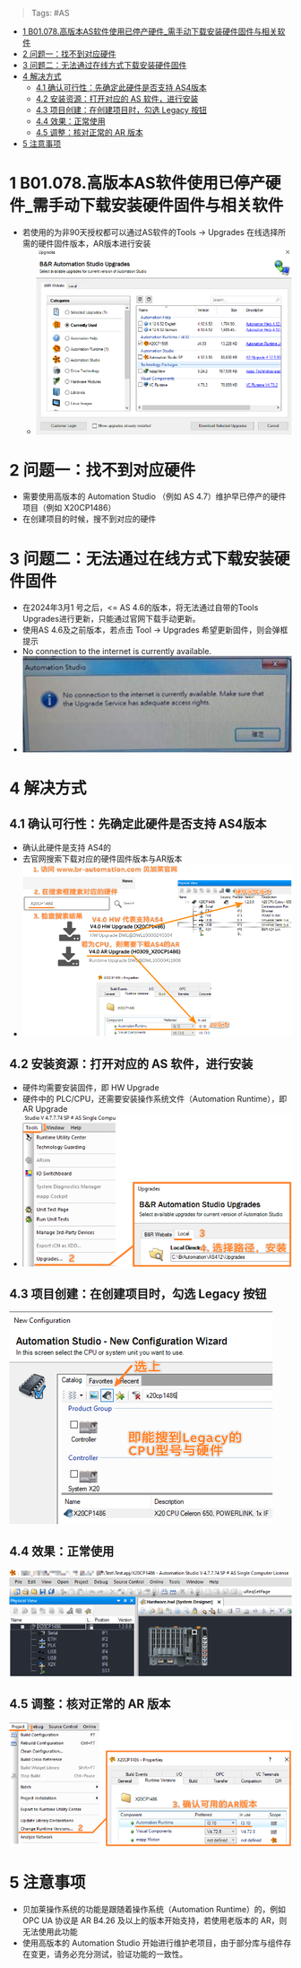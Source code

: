 > Tags: #AS

- [1 B01.078.高版本AS软件使用已停产硬件_需手动下载安装硬件固件与相关软件](#_1-b01078%E9%AB%98%E7%89%88%E6%9C%ACas%E8%BD%AF%E4%BB%B6%E4%BD%BF%E7%94%A8%E5%B7%B2%E5%81%9C%E4%BA%A7%E7%A1%AC%E4%BB%B6_%E9%9C%80%E6%89%8B%E5%8A%A8%E4%B8%8B%E8%BD%BD%E5%AE%89%E8%A3%85%E7%A1%AC%E4%BB%B6%E5%9B%BA%E4%BB%B6%E4%B8%8E%E7%9B%B8%E5%85%B3%E8%BD%AF%E4%BB%B6)
- [2 问题一：找不到对应硬件](#_2-%E9%97%AE%E9%A2%98%E4%B8%80%EF%BC%9A%E6%89%BE%E4%B8%8D%E5%88%B0%E5%AF%B9%E5%BA%94%E7%A1%AC%E4%BB%B6)
- [3 问题二：无法通过在线方式下载安装硬件固件](#_3-%E9%97%AE%E9%A2%98%E4%BA%8C%EF%BC%9A%E6%97%A0%E6%B3%95%E9%80%9A%E8%BF%87%E5%9C%A8%E7%BA%BF%E6%96%B9%E5%BC%8F%E4%B8%8B%E8%BD%BD%E5%AE%89%E8%A3%85%E7%A1%AC%E4%BB%B6%E5%9B%BA%E4%BB%B6)
- [4 解决方式](#_4-%E8%A7%A3%E5%86%B3%E6%96%B9%E5%BC%8F)
	- [4.1 确认可行性：先确定此硬件是否支持 AS4版本](#_41-%E7%A1%AE%E8%AE%A4%E5%8F%AF%E8%A1%8C%E6%80%A7%EF%BC%9A%E5%85%88%E7%A1%AE%E5%AE%9A%E6%AD%A4%E7%A1%AC%E4%BB%B6%E6%98%AF%E5%90%A6%E6%94%AF%E6%8C%81-as4%E7%89%88%E6%9C%AC)
	- [4.2 安装资源：打开对应的 AS 软件，进行安装](#_42-%E5%AE%89%E8%A3%85%E8%B5%84%E6%BA%90%EF%BC%9A%E6%89%93%E5%BC%80%E5%AF%B9%E5%BA%94%E7%9A%84-as-%E8%BD%AF%E4%BB%B6%EF%BC%8C%E8%BF%9B%E8%A1%8C%E5%AE%89%E8%A3%85)
	- [4.3 项目创建：在创建项目时，勾选 Legacy 按钮](#_43-%E9%A1%B9%E7%9B%AE%E5%88%9B%E5%BB%BA%EF%BC%9A%E5%9C%A8%E5%88%9B%E5%BB%BA%E9%A1%B9%E7%9B%AE%E6%97%B6%EF%BC%8C%E5%8B%BE%E9%80%89-legacy-%E6%8C%89%E9%92%AE)
	- [4.4 效果：正常使用](#_44-%E6%95%88%E6%9E%9C%EF%BC%9A%E6%AD%A3%E5%B8%B8%E4%BD%BF%E7%94%A8)
	- [4.5 调整：核对正常的 AR 版本](#_45-%E8%B0%83%E6%95%B4%EF%BC%9A%E6%A0%B8%E5%AF%B9%E6%AD%A3%E5%B8%B8%E7%9A%84-ar-%E7%89%88%E6%9C%AC)
- [5 注意事项](#_5-%E6%B3%A8%E6%84%8F%E4%BA%8B%E9%A1%B9)

# 1 B01.078.高版本AS软件使用已停产硬件_需手动下载安装硬件固件与相关软件

- 若使用的为非90天授权都可以通过AS软件的Tools → Upgrades 在线选择所需的硬件固件版本，AR版本进行安装
    - ![](FILES/078高版本AS软件使用已停产硬件/image-20240726150652868.png)

# 2 问题一：找不到对应硬件

- 需要使用高版本的 Automation Studio （例如 AS 4.7）维护早已停产的硬件项目（例如 X20CP1486）
- 在创建项目的时候，搜不到对应的硬件

# 3 问题二：无法通过在线方式下载安装硬件固件

- 在2024年3月1 号之后，<= AS 4.6的版本，将无法通过自带的Tools Upgrades进行更新，只能通过官网下载手动更新。
- 使用AS 4.6及之前版本，若点击 Tool → Upgrades 希望更新固件，则会弹框提示
- No connection to the internet is currently available.
- ![](FILES/078高版本AS软件使用已停产硬件/image-20240725223139530.png)

# 4 解决方式

## 4.1 确认可行性：先确定此硬件是否支持 AS4版本

- 确认此硬件是支持 AS4的
- 去官网搜索下载对应的硬件固件版本与AR版本
- ![](FILES/078高版本AS软件使用已停产硬件/image-20231102145401329.png)

## 4.2 安装资源：打开对应的 AS 软件，进行安装

- 硬件均需要安装固件，即 HW Upgrade
- 硬件中的 PLC/CPU，还需要安装操作系统文件（Automation Runtime），即 AR Upgrade
- ![](FILES/078高版本AS软件使用已停产硬件/image-20231102145622371.png)

## 4.3 项目创建：在创建项目时，勾选 Legacy 按钮

![](FILES/078高版本AS软件使用已停产硬件/image-20231102142741836.png)

## 4.4 效果：正常使用

![](FILES/078高版本AS软件使用已停产硬件/image-20231102142757147.png)

## 4.5 调整：核对正常的 AR 版本

![](FILES/078高版本AS软件使用已停产硬件/image-20231102143017890.png)

# 5 注意事项

- 贝加莱操作系统的功能是跟随着操作系统（Automation Runtime）的，例如 OPC UA 协议是 AR B4.26 及以上的版本开始支持，若使用老版本的 AR，则无法使用此功能
- 使用高版本的 Automation Studio 开始进行维护老项目，由于部分库与组件存在变更，请务必充分测试，验证功能的一致性。
